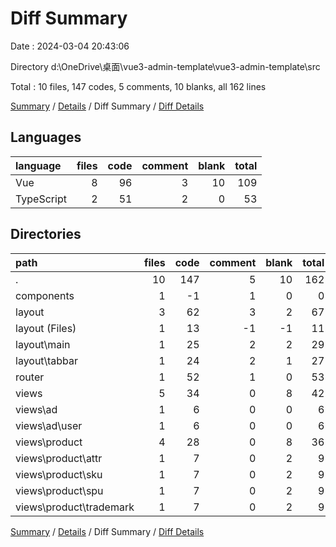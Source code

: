 # Diff Summary

Date : 2024-03-04 20:43:06

Directory d:\\OneDrive\\桌面\\vue3-admin-template\\vue3-admin-template\\src

Total : 10 files, 147 codes, 5 comments, 10 blanks, all 162 lines

[Summary](results.md) / [Details](details.md) / Diff Summary / [Diff Details](diff-details.md)

## Languages

| language   | files | code | comment | blank | total |
| :--------- | ----: | ---: | ------: | ----: | ----: |
| Vue        |     8 |   96 |       3 |    10 |   109 |
| TypeScript |     2 |   51 |       2 |     0 |    53 |

## Directories

| path                      | files | code | comment | blank | total |
| :------------------------ | ----: | ---: | ------: | ----: | ----: |
| .                         |    10 |  147 |       5 |    10 |   162 |
| components                |     1 |   -1 |       1 |     0 |     0 |
| layout                    |     3 |   62 |       3 |     2 |    67 |
| layout (Files)            |     1 |   13 |      -1 |    -1 |    11 |
| layout\\main              |     1 |   25 |       2 |     2 |    29 |
| layout\\tabbar            |     1 |   24 |       2 |     1 |    27 |
| router                    |     1 |   52 |       1 |     0 |    53 |
| views                     |     5 |   34 |       0 |     8 |    42 |
| views\\ad                 |     1 |    6 |       0 |     0 |     6 |
| views\\ad\\user           |     1 |    6 |       0 |     0 |     6 |
| views\\product            |     4 |   28 |       0 |     8 |    36 |
| views\\product\\attr      |     1 |    7 |       0 |     2 |     9 |
| views\\product\\sku       |     1 |    7 |       0 |     2 |     9 |
| views\\product\\spu       |     1 |    7 |       0 |     2 |     9 |
| views\\product\\trademark |     1 |    7 |       0 |     2 |     9 |

[Summary](results.md) / [Details](details.md) / Diff Summary / [Diff Details](diff-details.md)
